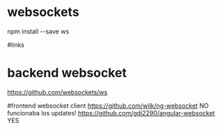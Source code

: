 # websockets
npm install --save ws

#links

# backend websocket
https://github.com/websockets/ws

#frontend websocket client
https://github.com/wilk/ng-websocket NO funcionaba los updates!
https://github.com/gdi2290/angular-websocket YES


